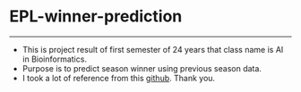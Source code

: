 # EPL-winner-prediction
___
* This is project result of first semester of 24 years that class name is AI in Bioinformatics.
* Purpose is to predict season winner using previous season data.
* I took a lot of reference from this [github](https://github.com/ClassifiedEgg/Predicting-EPL-Season-using-Machine-Learning?tab=readme-ov-file). Thank you.

